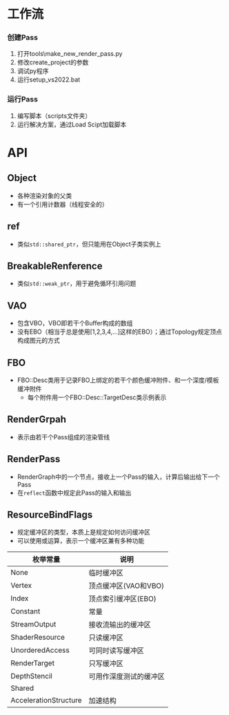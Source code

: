 # 工作流

### 创建Pass

1. 打开tools\make_new_render_pass.py
2. 修改create_project的参数
3. 调试py程序
4. 运行setup_vs2022.bat

### 运行Pass

1. 编写脚本（scripts文件夹）
2. 运行解决方案，通过Load Scipt加载脚本

# API

## Object

- 各种渲染对象的父类
- 有一个引用计数器（线程安全的）

## ref

- 类似`std::shared_ptr`，但只能用在Object子类实例上

## BreakableRenference

- 类似`std::weak_ptr`，用于避免循环引用问题

## VAO

- 包含VBO，VBO即若干个Buffer构成的数组
- 没有EBO（相当于总是使用[1,2,3,4,...]这样的EBO）；通过Topology规定顶点构成图元的方式

## FBO

- FBO::Desc类用于记录FBO上绑定的若干个颜色缓冲附件、和一个深度/模板缓冲附件
  - 每个附件用一个FBO::Desc::TargetDesc类示例表示

## RenderGrpah

- 表示由若干个Pass组成的渲染管线

## RenderPass

- RenderGraph中的一个节点，接收上一个Pass的输入，计算后输出给下一个Pass
- 在`reflect`函数中规定此Pass的输入和输出

## ResourceBindFlags

- 规定缓冲区的类型，本质上是规定如何访问缓冲区
- 可以使用或运算，表示一个缓冲区兼有多种功能

| 枚举常量              | 说明                   |
| --------------------- | ---------------------- |
| None                  | 临时缓冲区             |
| Vertex                | 顶点缓冲区(VAO和VBO)   |
| Index                 | 顶点索引缓冲区(EBO)    |
| Constant              | 常量                   |
| StreamOutput          | 接收流输出的缓冲区     |
| ShaderResource        | 只读缓冲区             |
| UnorderedAccess       | 可同时读写缓冲区       |
| RenderTarget          | 只写缓冲区             |
| DepthStencil          | 可用作深度测试的缓冲区 |
| Shared                |                        |
| AccelerationStructure | 加速结构               |